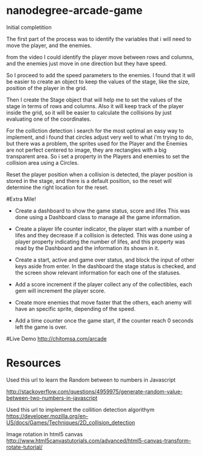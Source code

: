 nanodegree-arcade-game
===============================


Initial completition 

The first part of the process was to identify the variables that i will need to move the player, and the enemies.

from the video I could identify the player move between rows and columns, and the enemies just move in one direction but they have speed.

So I proceed to add the speed parameters to the enemies.
I found that it will be easier to create an object to keep the values of the stage, like the size, position of the player in the grid.

Then I create the Stage object that will help me to set the values of the stage in terms of rows and columns. Also it will keep track of the player inside the grid, so it will be easier to calculate the collisions by just evaluating one of the coordinates.

For the colliction detection i search for the most optimal an easy way to implement, and i found that circles adjust very well to what i'm trying to do, but there was a problem, the sprites used for the Player and the Enemies are not perfect centered to image, they are rectangles with a big transparent area. So i set a property in the Players and enemies to set the collision area using a Circles.

Reset the player position when a collision is detected, the player position is stored in the stage, and there is a default position, so the reset will determine the right location for the reset.



#Extra Mile!

- Create a dashboard to show the game status, score and lifes
This was done using a Dashboard class to manage all the game information.

- Create a player life counter indicator, the player start with a number of lifes and they decrease if  a collision is detected.
This was done using a player property indicating the number of lifes, and this property was read by the Dashboard and the information its shown in it.

- Create a start, active and game over status, and block the input of other keys aside from enter.
In the dashboard the stage status is checked, and the screen show relevant information for each one of the statuses.

- Add a score increment if the player collect any of the collectibles, each gem will increment the player score.

- Create more enemies that move faster that the others, each anemy will have an specific sprite, depending of the speed.

- Add a time counter once the game start, if the counter reach 0 seconds left the game is over.

#Live Demo
http://chitomsa.com/arcade

Resources
============================================
Used this url to learn the Random between to numbers in Javascript

http://stackoverflow.com/questions/4959975/generate-random-value-between-two-numbers-in-javascript

Used this url to implement the collition detection algorithym
https://developer.mozilla.org/en-US/docs/Games/Techniques/2D_collision_detection

Image rotation in html5 canvas
http://www.html5canvastutorials.com/advanced/html5-canvas-transform-rotate-tutorial/
